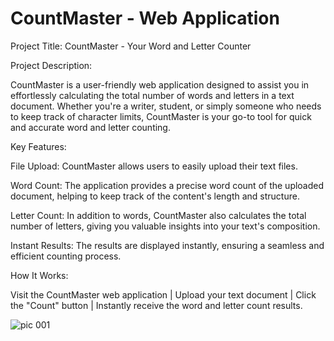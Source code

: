 # CountMaster -  Web Application

Project Title: CountMaster - Your Word and Letter Counter

Project Description:

CountMaster is a user-friendly web application designed to assist you in effortlessly calculating the total number of words and letters in a text document. Whether you're a writer, student, or simply someone who needs to keep track of character limits, CountMaster is your go-to tool for quick and accurate word and letter counting.

Key Features:

File Upload: CountMaster allows users to easily upload their text files.

Word Count: The application provides a precise word count of the uploaded document, helping to keep track of the content's length and structure.

Letter Count: In addition to words, CountMaster also calculates the total number of letters, giving you valuable insights into your text's composition.

Instant Results: The results are displayed instantly, ensuring a seamless and efficient counting process.

How It Works:

Visit the CountMaster web application | Upload your text document | Click the "Count" button | Instantly receive the word and letter count results.

![pic 001](https://github.com/Clamendeena/CountMaster/assets/79325932/b1284224-6691-4932-b184-3a9ce992d653)


